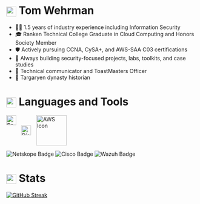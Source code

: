 # <img src="https://www.gstatic.com/android/keyboard/emojikitchen/20240530/u1f409/u1f409_u1f525.png?fbx" width="26" height="26" style="vertical-align: middle;" alt="red dragon"/> Tom Wehrman

- 👷‍♂️ 1.5 years of industry experience including Information Security
- 🎓 Ranken Technical College Graduate in Cloud Computing and Honors Society Member 
- 🛡️ Actively pursuing CCNA, CySA+, and AWS-SAA C03 certifications
- 🔬 Always building security-focused projects, labs, toolkits, and case studies
- 🎤 Technical communicator and ToastMasters Officer
- 📜 Targaryen dynasty historian 

# <img src="https://www.gstatic.com/android/keyboard/emojikitchen/20240530/u1f4bb/u1f4bb_u1f30c.png?fbx" width="26" height="26" style="vertical-align: middle;" alt="magic laptop"/> Languages and Tools

<img align="left" alt="PowerShell" width="26px" style="padding-right:10px;" src="https://cdn.jsdelivr.net/gh/devicons/devicon@latest/icons/powershell/powershell-original.svg" />
<img src="https://cdn.jsdelivr.net/gh/devicons/devicon@latest/icons/django/django-plain.svg" alt="Django Icon" width="26px" style="padding-right:10px; vertical-align: middle;" />
<img src="https://cdn.jsdelivr.net/gh/devicons/devicon@latest/icons/amazonwebservices/amazonwebservices-original-wordmark.svg" alt="AWS Icon" width="80px" style="padding-right:10px; vertical-align: middle;" />

<img src="https://img.shields.io/badge/Netskope-SASE%20Firewall-orange?style=flat-square&logo=cloudflare&logoColor=white" alt="Netskope Badge" /> <img src="https://img.shields.io/badge/Cisco-Network%20Security-0c76e2?style=flat-square&logo=cisco&logoColor=white" alt="Cisco Badge" /> <img src="https://img.shields.io/badge/Wazuh-SIEM%20+%20XDR-005f99?style=flat-square&logo=splunk&logoColor=white" alt="Wazuh Badge" />

          

# <img src="https://www.gstatic.com/android/keyboard/emojikitchen/20231113/u1f4a1/u1f4a1_u1f451.png?fbx" width="26" height="26" style="vertical-align: middle;" alt="visionary idea emoji"/> Stats
<a href="https://git.io/streak-stats"><img src="https://streak-stats.demolab.com?user=wehr-to&theme=blood-dark&border_radius=5" alt="GitHub Streak" /></a>
